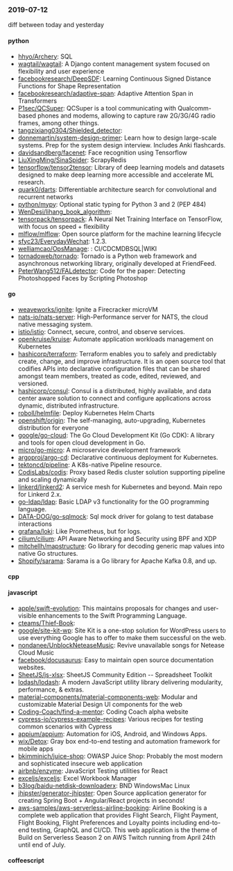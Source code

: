### 2019-07-12
diff between today and yesterday

#### python
* [hhyo/Archery](https://github.com/hhyo/Archery): SQL
* [wagtail/wagtail](https://github.com/wagtail/wagtail): A Django content management system focused on flexibility and user experience
* [facebookresearch/DeepSDF](https://github.com/facebookresearch/DeepSDF): Learning Continuous Signed Distance Functions for Shape Representation
* [facebookresearch/adaptive-span](https://github.com/facebookresearch/adaptive-span): Adaptive Attention Span in Transformers
* [P1sec/QCSuper](https://github.com/P1sec/QCSuper): QCSuper is a tool communicating with Qualcomm-based phones and modems, allowing to capture raw 2G/3G/4G radio frames, among other things.
* [tangzixiang0304/Shielded_detector](https://github.com/tangzixiang0304/Shielded_detector): 
* [donnemartin/system-design-primer](https://github.com/donnemartin/system-design-primer): Learn how to design large-scale systems. Prep for the system design interview. Includes Anki flashcards.
* [davidsandberg/facenet](https://github.com/davidsandberg/facenet): Face recognition using Tensorflow
* [LiuXingMing/SinaSpider](https://github.com/LiuXingMing/SinaSpider): ScrapyRedis
* [tensorflow/tensor2tensor](https://github.com/tensorflow/tensor2tensor): Library of deep learning models and datasets designed to make deep learning more accessible and accelerate ML research.
* [quark0/darts](https://github.com/quark0/darts): Differentiable architecture search for convolutional and recurrent networks
* [python/mypy](https://github.com/python/mypy): Optional static typing for Python 3 and 2 (PEP 484)
* [WenDesi/lihang_book_algorithm](https://github.com/WenDesi/lihang_book_algorithm): 
* [tensorpack/tensorpack](https://github.com/tensorpack/tensorpack): A Neural Net Training Interface on TensorFlow, with focus on speed + flexibility
* [mlflow/mlflow](https://github.com/mlflow/mlflow): Open source platform for the machine learning lifecycle
* [sfyc23/EverydayWechat](https://github.com/sfyc23/EverydayWechat): 1.2.3.
* [welliamcao/OpsManage](https://github.com/welliamcao/OpsManage): : CI/CDCMDBSQL|WIKI
* [tornadoweb/tornado](https://github.com/tornadoweb/tornado): Tornado is a Python web framework and asynchronous networking library, originally developed at FriendFeed.
* [PeterWang512/FALdetector](https://github.com/PeterWang512/FALdetector): Code for the paper: Detecting Photoshopped Faces by Scripting Photoshop

#### go
* [weaveworks/ignite](https://github.com/weaveworks/ignite): Ignite a Firecracker microVM
* [nats-io/nats-server](https://github.com/nats-io/nats-server): High-Performance server for NATS, the cloud native messaging system.
* [istio/istio](https://github.com/istio/istio): Connect, secure, control, and observe services.
* [openkruise/kruise](https://github.com/openkruise/kruise): Automate application workloads management on Kubernetes
* [hashicorp/terraform](https://github.com/hashicorp/terraform): Terraform enables you to safely and predictably create, change, and improve infrastructure. It is an open source tool that codifies APIs into declarative configuration files that can be shared amongst team members, treated as code, edited, reviewed, and versioned.
* [hashicorp/consul](https://github.com/hashicorp/consul): Consul is a distributed, highly available, and data center aware solution to connect and configure applications across dynamic, distributed infrastructure.
* [roboll/helmfile](https://github.com/roboll/helmfile): Deploy Kubernetes Helm Charts
* [openshift/origin](https://github.com/openshift/origin): The self-managing, auto-upgrading, Kubernetes distribution for everyone
* [google/go-cloud](https://github.com/google/go-cloud): The Go Cloud Development Kit (Go CDK): A library and tools for open cloud development in Go.
* [micro/go-micro](https://github.com/micro/go-micro): A microservice development framework
* [argoproj/argo-cd](https://github.com/argoproj/argo-cd): Declarative continuous deployment for Kubernetes.
* [tektoncd/pipeline](https://github.com/tektoncd/pipeline): A K8s-native Pipeline resource.
* [CodisLabs/codis](https://github.com/CodisLabs/codis): Proxy based Redis cluster solution supporting pipeline and scaling dynamically
* [linkerd/linkerd2](https://github.com/linkerd/linkerd2): A service mesh for Kubernetes and beyond. Main repo for Linkerd 2.x.
* [go-ldap/ldap](https://github.com/go-ldap/ldap): Basic LDAP v3 functionality for the GO programming language.
* [DATA-DOG/go-sqlmock](https://github.com/DATA-DOG/go-sqlmock): Sql mock driver for golang to test database interactions
* [grafana/loki](https://github.com/grafana/loki): Like Prometheus, but for logs.
* [cilium/cilium](https://github.com/cilium/cilium): API Aware Networking and Security using BPF and XDP
* [mitchellh/mapstructure](https://github.com/mitchellh/mapstructure): Go library for decoding generic map values into native Go structures.
* [Shopify/sarama](https://github.com/Shopify/sarama): Sarama is a Go library for Apache Kafka 0.8, and up.

#### cpp

#### javascript
* [apple/swift-evolution](https://github.com/apple/swift-evolution): This maintains proposals for changes and user-visible enhancements to the Swift Programming Language.
* [cteams/Thief-Book](https://github.com/cteams/Thief-Book): 
* [google/site-kit-wp](https://github.com/google/site-kit-wp): Site Kit is a one-stop solution for WordPress users to use everything Google has to offer to make them successful on the web.
* [nondanee/UnblockNeteaseMusic](https://github.com/nondanee/UnblockNeteaseMusic): Revive unavailable songs for Netease Cloud Music
* [facebook/docusaurus](https://github.com/facebook/docusaurus): Easy to maintain open source documentation websites.
* [SheetJS/js-xlsx](https://github.com/SheetJS/js-xlsx):  SheetJS Community Edition -- Spreadsheet Toolkit
* [lodash/lodash](https://github.com/lodash/lodash): A modern JavaScript utility library delivering modularity, performance, & extras.
* [material-components/material-components-web](https://github.com/material-components/material-components-web): Modular and customizable Material Design UI components for the web
* [Coding-Coach/find-a-mentor](https://github.com/Coding-Coach/find-a-mentor): Coding Coach alpha website
* [cypress-io/cypress-example-recipes](https://github.com/cypress-io/cypress-example-recipes): Various recipes for testing common scenarios with Cypress
* [appium/appium](https://github.com/appium/appium):  Automation for iOS, Android, and Windows Apps.
* [wix/Detox](https://github.com/wix/Detox): Gray box end-to-end testing and automation framework for mobile apps
* [bkimminich/juice-shop](https://github.com/bkimminich/juice-shop): OWASP Juice Shop: Probably the most modern and sophisticated insecure web application
* [airbnb/enzyme](https://github.com/airbnb/enzyme): JavaScript Testing utilities for React
* [exceljs/exceljs](https://github.com/exceljs/exceljs): Excel Workbook Manager
* [b3log/baidu-netdisk-downloaderx](https://github.com/b3log/baidu-netdisk-downloaderx):   BND WindowsMac  Linux
* [jhipster/generator-jhipster](https://github.com/jhipster/generator-jhipster): Open Source application generator for creating Spring Boot + Angular/React projects in seconds!
* [aws-samples/aws-serverless-airline-booking](https://github.com/aws-samples/aws-serverless-airline-booking): Airline Booking is a complete web application that provides Flight Search, Flight Payment, Flight Booking, Flight Preferences and Loyalty points including end-to-end testing, GraphQL and CI/CD. This web application is the theme of Build on Serverless Season 2 on AWS Twitch running from April 24th until end of July.

#### coffeescript

